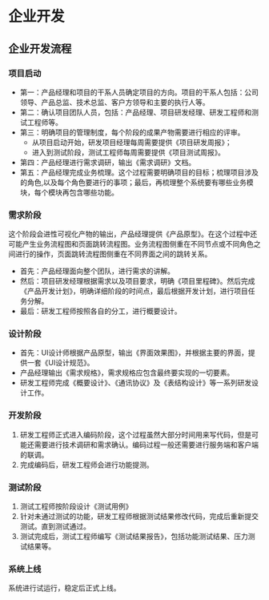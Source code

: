 # 企业开发

## 企业开发流程

### 项目启动

+ 第一：产品经理和项目的干系人员确定项目的方向。项目的干系人包括：公司领导、产品总监、技术总监、客户方领导和主要的执行人等。
+ 第二：确认项目团队人员，包括：产品经理、项目研发经理、研发工程师和测试工程师等。
+ 第三：明确项目的管理制度，每个阶段的成果产物需要进行相应的评审。
  + 从项目启动开始，研发项目经理每周需要提供《项目研发周报》；
  + 进入到测试阶段，测试工程师每周需要提供《项目测试周报》。
+ 第四：产品经理进行需求调研，输出《需求调研》文档。
+ 第五：产品经理完成业务梳理。这个过程需要明确项目的目标；梳理项目涉及的角色,以及每个角色要进行的事项；最后，再梳理整个系统要有哪些业务模块，每个模块再包含哪些功能。

### 需求阶段

这个阶段会进性可视化产物的输出，产品经理提供《产品原型》。在这个过程中还可能产生业务流程图和页面跳转流程图。业务流程图侧重在不同节点或不同角色之间进行的操作，页面跳转流程图侧重在不同界面之间的跳转关系。

+ 首先：产品经理面向整个团队，进行需求的讲解。
+ 然后：项目研发经理根据需求以及项目要求，明确《项目里程碑》。然后完成《产品开发计划》，明确详细阶段的时间点，最后根据开发计划，进行项目任务分解。
+ 最后：研发工程师按照各自的分工，进行概要设计。

### 设计阶段

+ 首先：UI设计师根据产品原型，输出《界面效果图》，并根据主要的界面，提供一套《UI设计规范》。
+ 产品经理输出《需求规格》，需求规格应包含最终要实现的一切要素。
+ 研发工程师完成《概要设计》、《通讯协议》及《表结构设计》等一系列研发设计工作。

### 开发阶段

1. 研发工程师正式进入编码阶段，这个过程虽然大部分时间用来写代码，但是可能还需要进行技术调研和需求确认。编码过程一般还需要进行服务端和客户端的联调。
2. 完成编码后，研发工程师会进行功能提测。

### 测试阶段

1. 测试工程师按阶段设计《测试用例》
2. 针对未通过测试的功能，研发工程师根据测试结果修改代码，完成后重新提交测试。直到测试通过。
3. 测试完成后，测试工程师编写《测试结果报告》，包括功能测试结果、压力测试结果等。

### 系统上线

系统进行试运行，稳定后正式上线。
